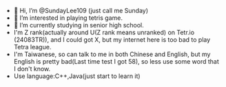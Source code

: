 - 👋 Hi, I’m @SundayLee109 (just call me Sunday)
- 👀 I’m interested in playing tetris game.
- 🌱 I’m currently studying in senior high school.
- I'm Z rank(actually around U(Z rank means unranked) on Tetr.io (24083TR)), and I could got X, but my internet here is too bad to play Tetra league.
- I'm Taiwanese, so can talk to me in both Chinese and English, but my English is pretty bad(Last time test I got 58), so less use some word that I don't know.
- Use language:C++,Java(just start to learn it)
